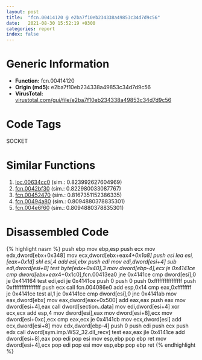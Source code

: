 ```yaml
---
layout: post
title:  "fcn.00414120 @ e2ba7f10eb234338a49853c34d7d9c56"
date:   2021-08-30 15:52:19 +0300
categories: report
index: false
---
```


# Generic Information
- **Function:** fcn.00414120
- **Origin (md5):** e2ba7f10eb234338a49853c34d7d9c56
- **VirusTotal:** [virustotal.com/gui/file/e2ba7f10eb234338a49853c34d7d9c56][virustotal_ref]

# Code Tags
<span class="tag" id="SOCKET">SOCKET</span>


# Similar Functions

1. [loc.00634cc0][similar_1_ref] (sim.: 0.823992627604969)
2. [fcn.0042bf30][similar_2_ref] (sim.: 0.822980033087767)
3. [fcn.00452470][similar_3_ref] (sim.: 0.8167351152386335)
4. [fcn.00494a80][similar_4_ref] (sim.: 0.8094880378835301)
5. [fcn.004e6f60][similar_5_ref] (sim.: 0.8094880378835301)


# Disassembled Code

{% highlight nasm %}
push ebp
mov ebp,esp
push ecx
mov edx,dword[ebx+0x348]
mov ecx,dword[ebx+eax*4+0x1a8]
push esi
lea esi,[eax+0x1d]
shl esi,4
add esi,ebx
push edi
mov edi,dword[esi+4]
sub edi,dword[esi+8]
test byte[edx+0x40],3
mov dword[ebp-4],ecx
je 0x4141ce
cmp dword[ebx+eax*4+0x1c0],fcn.00413ea0
jne 0x4141ce
cmp dword[esi],0
je 0x414164
test edi,edi
je 0x4141ce
push 0
push 0
push 0xffffffffffffffff
push 0xffffffffffffffff
push ecx
call fcn.004086e0
add esp,0x14
cmp eax,0xffffffff
je 0x4141ce
test al,1
je 0x4141ce
cmp dword[esi],0
jne 0x4141ab
mov eax,dword[ebx]
mov eax,dword[eax+0x500]
add eax,eax
push eax
mov dword[esi+4],eax
call dword[section..data]
mov edi,dword[esi+4]
xor ecx,ecx
add esp,4
mov dword[esi],eax
mov dword[esi+8],ecx
mov dword[esi+0xc],ecx
cmp eax,ecx
je 0x4141cb
mov ecx,dword[esi]
add ecx,dword[esi+8]
mov edx,dword[ebp-4]
push 0
push edi
push ecx
push edx
call dword[sym.imp.WS2_32.dll_recv]
test eax,eax
jle 0x4141ce
add dword[esi+8],eax
pop edi
pop esi
mov esp,ebp
pop ebp
ret
mov dword[esi+4],ecx
pop edi
pop esi
mov esp,ebp
pop ebp
ret
{% endhighlight %}


[similar_1_ref]: /report/loc.00634cc0@d65363c7c6c188277432c9e4251c44e5
[similar_2_ref]: /report/fcn.0042bf30@e2ba7f10eb234338a49853c34d7d9c56
[similar_3_ref]: /report/fcn.00452470@279a61b1e76da49531f1f16fd1102a2d
[similar_4_ref]: /report/fcn.00494a80@289859175c221b107317af7727d26c17
[similar_5_ref]: /report/fcn.004e6f60@be7fba7cc724acf4ae2900d99e0fc9c3
[virustotal_ref]: https://www.virustotal.com/gui/file/e2ba7f10eb234338a49853c34d7d9c56